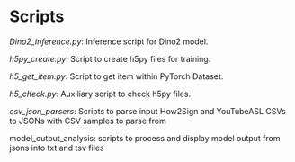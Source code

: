 # Scripts

_Dino2_inference.py_: Inference script for Dino2 model.

_h5py_create.py_: Script to create h5py files for training.

_h5_get_item.py_: Script to get item within PyTorch Dataset.

_h5_check.py_: Auxiliary script to check h5py files.

_csv_json_parsers_: Scripts to parse input How2Sign and YouTubeASL CSVs to JSONs with CSV samples to parse from

model_output_analysis: scripts to process and display model output from jsons into txt and tsv files
